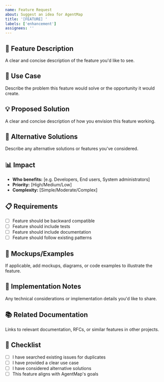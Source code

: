 ```yaml
---
name: Feature Request
about: Suggest an idea for AgentMap
title: '[FEATURE] '
labels: ['enhancement']
assignees: ''
---
```


## 🚀 Feature Description

A clear and concise description of the feature you'd like to see.

## 🎯 Use Case

Describe the problem this feature would solve or the opportunity it would create.

## 💡 Proposed Solution

A clear and concise description of how you envision this feature working.

## 🔄 Alternative Solutions

Describe any alternative solutions or features you've considered.

## 📊 Impact

- **Who benefits:** [e.g. Developers, End users, System administrators]
- **Priority:** [High/Medium/Low]
- **Complexity:** [Simple/Moderate/Complex]

## 📋 Requirements

- [ ] Feature should be backward compatible
- [ ] Feature should include tests
- [ ] Feature should include documentation
- [ ] Feature should follow existing patterns

## 🎨 Mockups/Examples

If applicable, add mockups, diagrams, or code examples to illustrate the feature.

## 🔧 Implementation Notes

Any technical considerations or implementation details you'd like to share.

## 📚 Related Documentation

Links to relevant documentation, RFCs, or similar features in other projects.

## 📝 Checklist

- [ ] I have searched existing issues for duplicates
- [ ] I have provided a clear use case
- [ ] I have considered alternative solutions
- [ ] This feature aligns with AgentMap's goals 
